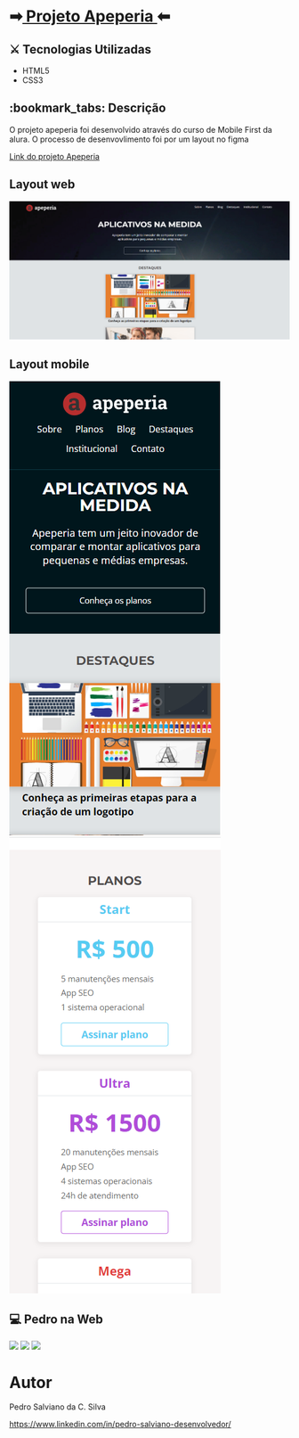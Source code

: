 
<h1>
➡<a href="https://pe-salviano.github.io/projeto-apeperia/projeto-apeperia/"> Projeto Apeperia </a>
⬅</h1>


<h2>⚔ Tecnologias Utilizadas</h2>

<div style="display: inline_block">

- HTML5
- CSS3
  
</div>

<h2>:bookmark_tabs: Descrição</h2>
<p>O projeto apeperia foi desenvolvido através do curso de Mobile First da alura. O processo de desenvovlimento foi por um layout no figma </p>
<a href="https://pe-salviano.github.io/projeto-apeperia/projeto-apeperia/" target="_blank"> Link do projeto Apeperia </a>


## Layout web
![Web 1](https://github.com/pe-salviano/projeto-apeperia/blob/main/projeto-apeperia/img/layout-web1.png)

## Layout mobile
![Mobile 1](https://github.com/pe-salviano/projeto-apeperia/blob/main/projeto-apeperia/img/layout-mobile1.png)
![Mobile 1](https://github.com/pe-salviano/projeto-apeperia/blob/main/projeto-apeperia/img/layout-mobile2.png)


<div style="display: inline_block">
<h2>💻 Pedro na Web</h2>  
<a href = "mailto:pedro.salviano.cs@gmail.com"><img src="https://img.shields.io/badge/-Gmail-%23333?style=for-the-badge&logo=gmail&logoColor=white" target="_blank"></a>
<a href="https://www.linkedin.com/in/pedro-salviano-857917116/" target="_blank"><img src="https://img.shields.io/badge/-LinkedIn-%230077B5?style=for-the-badge&logo=linkedin&logoColor=white" target="_blank"></a>
<a href="https://pe-salviano.github.io/portfolio_pedro/" target="_blank"><img src="https://img.shields.io/badge/-Portf%C3%B3lio-brown?style=for-the-badge&logo=true" target="_blank"></a>
  
</div>



# Autor

Pedro Salviano da C. Silva

https://www.linkedin.com/in/pedro-salviano-desenvolvedor/


